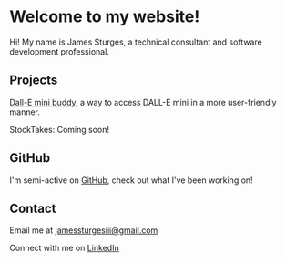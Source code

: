 # Welcome to my website!
Hi! My name is James Sturges, a technical consultant and software development professional.

## Projects
[Dall-E mini buddy](dalleminibuddy.sturges.dev), a way to access DALL-E mini in a more user-friendly manner.

StockTakes: Coming soon!

## GitHub
I'm semi-active on [GitHub](https://github.com/jamessturges), check out what I've been working on!

## Contact
Email me at [jamessturgesiii@gmail.com](mailto:jamessturgesiii@gmail.com)

Connect with me on [LinkedIn](https://linkedin.com/in/jameswsturges)
